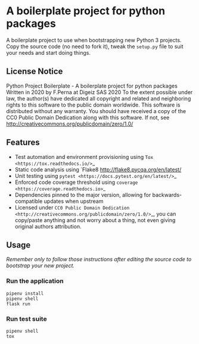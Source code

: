 A boilerplate project for python packages
=========================================

A boilerplate project to use when bootstrapping new Python 3 projects.
Copy the source code (no need to fork it), tweak the ``setup.py`` file to suit your needs and start doing things.


License Notice
--------------
Python Project Boilerplate - A boilerplate project for python packages
Written in 2020 by F.Perna at Digeiz SAS 2020
To the extent possible under law, the author(s) have dedicated all copyright
and related and neighboring rights to this software to the public domain
worldwide. This software is distributed without any warranty.
You should have received a copy of the CC0 Public Domain Dedication along
with this software. If not, see
<http://creativecommons.org/publicdomain/zero/1.0/>


Features
--------

* Test automation and environment provisioning using `Tox <https://tox.readthedocs.io/>`_
* Static code analysis using `Flake8 <http://flake8.pycqa.org/en/latest/>
* Unit testing using `pytest <https://docs.pytest.org/en/latest/>`_
* Enforced code coverage threshold using `coverage <https://coverage.readthedocs.io>`_
* Dependencies pinned to the major version, allowing for backwards-compatible updates when upstream
* Licensed under `CC0 Public Domain Dedication <http://creativecommons.org/publicdomain/zero/1.0/>`_,
  you can copy/paste anything and not worry about a thing, not even giving original authors attribution.

Usage
-----

*Remember only to follow those instructions after editing the source code to bootstrap your new
project.*


### Run the application

```shell
pipenv install
pipenv shell
flask run
```

### Run test suite

```shell
pipenv shell
tox
```
